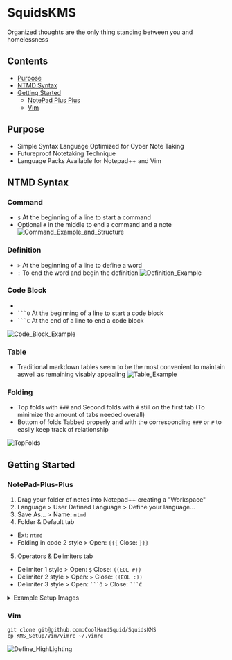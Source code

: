 # SquidsKMS
Organized thoughts are the only thing standing between you and homelessness

## Contents
  - [Purpose](#purpose)
  - [NTMD Syntax](#NTMD-Syntax)
  - [Getting Started](#Getting-Started)
  	- [NotePad Plus Plus](#NotePad-Plus-Plus)
  	- [Vim](#Vim)

## Purpose
- Simple Syntax Language Optimized for Cyber Note Taking
- Futureproof Notetaking Technique
- Language Packs Available for Notepad++ and Vim

## NTMD Syntax
### Command
- `$` At the beginning of a line to start a command
- Optional `#` in the middle to end a command and a note 
![Command_Example_and_Structure](https://github.com/CoolHandSquid/SquidsKMS/blob/main/KMS_Setup/Notepad%2B%2B/Images/NP%2B%2B_07.png)

### Definition
- `>` At the beginning of a line to define a word
- `:` To end the word and begin the definition
![Definition_Example](https://github.com/CoolHandSquid/SquidsKMS/blob/main/KMS_Setup/Notepad%2B%2B/Images/NP%2B%2B_10.png)

### Code Block
- 
- `` ```O `` At the beginning of a line to start a code block
- `` ```C `` At the end of a line to end a code block

![Code_Block_Example](https://github.com/CoolHandSquid/SquidsKMS/blob/main/KMS_Setup/Notepad%2B%2B/Images/NP%2B%2B_08.png)

### Table
- Traditional markdown tables seem to be the most convenient to maintain aswell as remaining visably appealing
![Table_Example](https://github.com/CoolHandSquid/SquidsKMS/blob/main/KMS_Setup/Notepad%2B%2B/Images/NP%2B%2B_09.png)

### Folding
- Top folds with `###` and Second folds with `#` still on the first tab (To minimize the amount of tabs needed overall)
- Bottom of folds Tabbed properly and with the corresponding `###` or `#` to easily keep track of relationship 
<!--- ![TopFolds](https://github.com/CoolHandSquid/SquidsKMS/blob/main/KMS_Setup/Notepad%2B%2B/Images/NP%2B%2B_06.png) -->
![TopFolds](https://github.com/CoolHandSquid/SquidsKMS/blob/main/KMS_Setup/Vim/Images/Vim_01_Folds.png)

## Getting Started
### NotePad-Plus-Plus
1. Drag your folder of notes into Notepad++ creating a "Workspace"
2. Language > User Defined Language > Define your language...
3. Save As... > Name: `ntmd`
4. Folder & Default tab
  - Ext: `ntmd`
  - Folding in code 2 style > Open: `{{{` Close: `}}}`
5. Operators & Delimiters tab
  - Delimiter 1 style > Open: `$` Close: `((EOL #))`
  - Delimiter 2 style > Open: `>` Close: `((EOL :))`
  - Delimiter 3 style > Open: `` ```O `` > Close: `` ```C ``

<details>
<summary>Example Setup Images</summary>

![Create_Workspace](https://github.com/CoolHandSquid/SquidsKMS/blob/main/KMS_Setup/Notepad%2B%2B/Images/NP%2B%2B_01.png)
![Define_Your_Language](https://github.com/CoolHandSquid/SquidsKMS/blob/main/KMS_Setup/Notepad%2B%2B/Images/NP%2B%2B_02.png)
![Create_New_Language](https://github.com/CoolHandSquid/SquidsKMS/blob/main/KMS_Setup/Notepad%2B%2B/Images/NP%2B%2B_03.png)
![Define_Folds_and_Ext](https://github.com/CoolHandSquid/SquidsKMS/blob/main/KMS_Setup/Notepad%2B%2B/Images/NP%2B%2B_04.png)
![Define_HighLighting](https://github.com/CoolHandSquid/SquidsKMS/blob/main/KMS_Setup/Notepad%2B%2B/Images/NP%2B%2B_05.png)


</details>
  
### Vim
```
git clone git@github.com:CoolHandSquid/SquidsKMS
cp KMS_Setup/Vim/vimrc ~/.vimrc
```
![Define_HighLighting](https://github.com/CoolHandSquid/SquidsKMS/blob/main/KMS_Setup/Vim/Images/Vim_02_Example.png)
